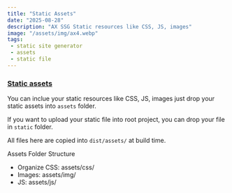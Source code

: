 ```yaml
---
title: "Static Assets"
date: "2025-08-28"
description: "AX SSG Static resources like CSS, JS, images"
image: "/assets/img/ax4.webp"
tags: 
 - static site generator
 - assets
 - static file
---
```

### [Static assets](/docs/static.html)

You can inclue your static resources like CSS, JS, images just drop your static assets into `assets` folder. 

If you want to upload your static file into root project, you can drop your file in `static` folder.

All files here are copied into `dist/assets/` at build time.

Assets Folder Structure
+ Organize CSS: assets/css/
+ Images: assets/img/
+ JS: assets/js/
